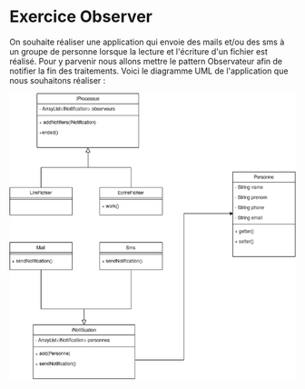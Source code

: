 # Exercice Observer

On souhaite réaliser une application qui envoie des mails et/ou des sms à un groupe de personne lorsque la lecture et l'écriture d'un fichier est réalisé.
Pour y parvenir nous allons mettre le pattern Observateur afin de notifier la fin des traitements. Voici le diagramme UML de l'application que nous souhaitons réaliser :

![observer](./observer.png)
